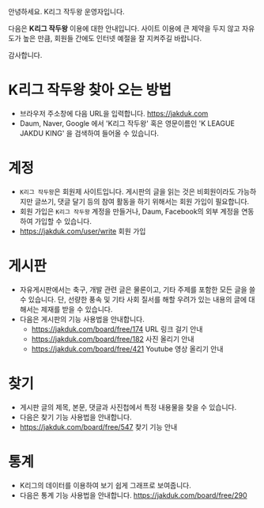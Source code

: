 <!-- TITLE: 작두 K 사이트 이용안내 -->
<!-- SUBTITLE: 사이트이용안내 -->

안녕하세요. K리그 작두왕 운영자입니다.

다음은 **K리그 작두왕** 이용에 대한 안내입니다.
사이트 이용에 큰 제약을 두지 않고 자유도가 높은 만큼, 회원들 간에도 인터넷 예절을 잘 지켜주길 바랍니다.

감사합니다.


# K리그 작두왕 찾아 오는 방법
* 브라우저 주소창에 다음 URL을 입력합니다.  https://jakduk.com
* Daum, Naver, Google 에서 'K리그 작두왕' 혹은 영문이름인 'K LEAGUE JAKDU KING' 을 검색하여 들어올 수 있습니다.


# 계정
* `K리그 작두왕`은 회원제 사이트입니다. 게시판의 글을 읽는 것은 비회원이라도 가능하지만 글쓰기, 댓글 달기 등의 참여 활동을 하기 위해서는 회원 가입이 필요합니다.
* 회원 가입은 `K리그 작두왕` 계정을 만들거나, Daum, Facebook의 외부 계정을 연동하여 가입할 수 있습니다.
* https://jakduk.com/user/write 회원 가입


# 게시판
* 자유게시판에서는 축구, 개발 관련 글은 물론이고, 기타 주제를 포함한 모든 글을 쓸 수 있습니다. 단, 선량한 풍속 및 기타 사회 질서를 해할 우려가 있는 내용의 글에 대해서는 제재를 받을 수 있습니다.
* 다음은 게시판의 기능 사용법을 안내합니다.
  * https://jakduk.com/board/free/174 URL 링크 걸기 안내
  * https://jakduk.com/board/free/182 사진 올리기 안내
  * https://jakduk.com/board/free/421 Youtube 영상 올리기 안내


# 찾기
* 게시판 글의 제목, 본문, 댓글과 사진첩에서 특정 내용물을 찾을 수 있습니다.
* 다음은 찾기 기능 사용법을 안내합니다.
* https://jakduk.com/board/free/547 찾기 기능 안내


# 통계
* K리그의 데이터를 이용하여 보기 쉽게 그래프로 보여줍니다.
* 다음은 통계 기능 사용법을 안내합니다. https://jakduk.com/board/free/290
